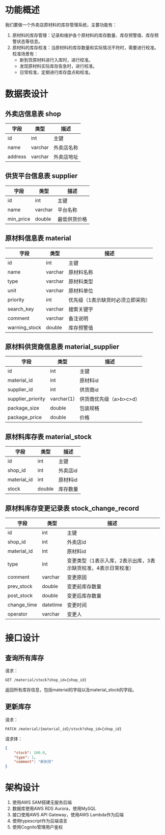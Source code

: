 # 功能概述
我们要做一个外卖店原材料的库存管理系统，主要功能有：
1. 原材料的库存管理：记录和维护各个原材料的库存数量、库存预警值、库存预警状态等信息。
2. 原材料的库存校准：当原材料的库存数量和实际情况不符时，需要进行校准。校准场景有：
    - 新到货原材料进行入库时，进行校准。
    - 发现原材料实际库存告急时，进行校准。
    - 日常校准，定期进行库存盘点和校准。

# 数据表设计
## 外卖店信息表 shop
字段 | 类型 | 描述
--- | --- | ---
id | int | 主键
name | varchar | 外卖店名称
address | varchar | 外卖店地址
## 供货平台信息表 supplier
字段 | 类型 | 描述
--- | --- | ---
id | int | 主键
name | varchar | 平台名称
min_price | double | 最低供货价格
## 原材料信息表 material
字段 | 类型 | 描述
--- | --- | ---
id | int | 主键
name | varchar | 原材料名称
type | varchar | 原材料类型
unit | varchar | 原材料单位
priority | int | 优先级（1表示缺货时必须立即采购）
search_key | varchar | 搜索关键字
comment | varchar | 备注说明
warning_stock | double | 库存预警值
## 原材料供货商信息表 material_supplier
字段 | 类型 | 描述
--- | --- | ---
id | int | 主键
material_id | int | 原材料id
supplier_id | int | 供货商id
supplier_priority | varchar(1) | 供货商优先级（a>b>c>d）
package_size | double | 包装规格
package_price | double | 价格
## 原材料库存表 material_stock
字段 | 类型 | 描述
--- | --- | ---
id | int | 主键
shop_id | int | 外卖店id
material_id | int | 原材料id
stock | double | 库存数量
## 原材料库存变更记录表 stock_change_record
字段 | 类型 | 描述
--- | --- | ---
id | int | 主键
shop_id | int | 外卖店id
material_id | int | 原材料id
type | int | 变更类型（1表示入库，2表示出库，3表示缺货校准，4表示日常校准）
comment | varchar | 变更原因
prev_stock | double | 变更前库存数量
post_stock | double | 变更后库存数量
change_time | datetime | 变更时间
operator | varchar | 变更人

# 接口设计
## 查询所有库存
请求：
```
GET /material/stock?shop_id={shop_id}
```
返回所有库存信息，包括material的字段以及material_stock的字段。
## 更新库存
请求：
```
PATCH /material/{material_id}/stock?shop_id={shop_id}
```
请求体：
```json
{
    "stock": 100.0,
    "type": 1,
    "comment": "新到货"
}
```

# 架构设计
1. 使用AWS SAM搭建无服务后端
2. 数据库使用AWS RDS Aurora，使用MySQL
3. 接口使用AWS API Gateway，使用AWS Lambda作为后端
4. 使用typescript作为后端语言
5. 使用Cognito管理用户鉴权